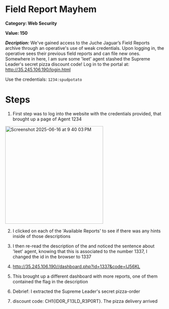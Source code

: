 # Field Report Mayhem
**Category: Web Security**


**Value: 150**

**_Decription:_**
We've gained access to the Juche Jaguar’s Field Reports archive through an operative's use of weak credentials. Upon logging in, the operative sees their previous field reports and can file new ones. Somewhere in here, I am sure some 'leet' agent stashed the Supreme Leader's secret pizza discount code!
Log in to the portal at: http://35.245.106.190/login.html

Use the credentials: `1234:spudpotato`
# Steps
1. First step was to log into the website with the credentials provided, that brought up a page of Agent 1234
<img width="310" alt="Screenshot 2025-06-16 at 9 40 03 PM" src="https://github.com/user-attachments/assets/6780f88f-4db9-491d-b22c-2a51fb9a6547" />

2. I clicked on each of the 'Available Reports' to see if there was any hints inside of those descriptions

3. I then re-read the description of the and noticed the sentence about 'leet' agent, knowing that this is associated to the number 1337, I changed the id in the browser to 1337

4. http://35.245.106.190//dashboard.php?id=1337&code=IJ56KL

5. This brought up a different dashboard with more reports, one of them contained the flag in the description

6. Debrief: I extracted the Supreme Leader's secret pizza-order
7. discount code: CH1{ID0R_F13LD_R3P0RT}. The pizza delivery arrived
